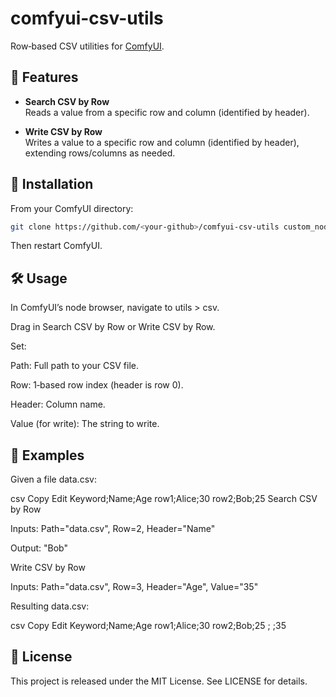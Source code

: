 # comfyui-csv-utils

Row‑based CSV utilities for [ComfyUI](https://github.com/comfyanonymous/ComfyUI).

## 🚀 Features

- **Search CSV by Row**  
  Reads a value from a specific row and column (identified by header).

- **Write CSV by Row**  
  Writes a value to a specific row and column (identified by header), extending rows/columns as needed.

## 📂 Installation

From your ComfyUI directory:

```bash
git clone https://github.com/<your-github>/comfyui-csv-utils custom_nodes/csv_utils
```
Then restart ComfyUI.

## 🛠 Usage
In ComfyUI’s node browser, navigate to utils > csv.

Drag in Search CSV by Row or Write CSV by Row.

Set:

Path: Full path to your CSV file.

Row: 1‑based row index (header is row 0).

Header: Column name.

Value (for write): The string to write.

## 📖 Examples
Given a file data.csv:

csv
Copy
Edit
Keyword;Name;Age
row1;Alice;30
row2;Bob;25
Search CSV by Row

Inputs: Path="data.csv", Row=2, Header="Name"

Output: "Bob"

Write CSV by Row

Inputs: Path="data.csv", Row=3, Header="Age", Value="35"

Resulting data.csv:

csv
Copy
Edit
Keyword;Name;Age
row1;Alice;30
row2;Bob;25
; ;35

## 📜 License
This project is released under the MIT License. See LICENSE for details.

